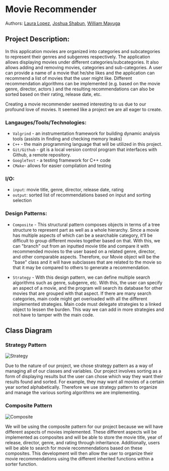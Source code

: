 # Movie Recommender
 

 Authors: [Laura Lopez](https://github.com/laura-stack), [Joshua Shabun](https://github.com/jshabun), [William Mayuga](https://github.com/Aguyam1)
 
 
## Project Description:
In this application movies are organized into categories and subcategories to represent their genres and subgenres respectively. The application allows displaying movies under different categories/subcategories. It also allows adding and removing movies, categories and sub-categories. A user can provide a name of a movie that he/she likes and the application can recommend a list of movies that the user might like. Different recommendation algorithms can be implemented (e.g. based on the movie genre, director, actors ) and the resulting recommendations can also be sorted based on their rating, release date, etc.

Creating a movie recommender seemed interesting to us due to our profound love of movies. It seemed like a project we are all eager to create.

### Langauges/Tools/Technologies:
* `Valgrind` - an instrumentation framework for building dynamic analysis tools   (assists in finding and checking memory leaks)
* `C++` - the main programming language that will be utilized in this project.
* `Git/Github` - git is a local version control program that interfaces with Github, a remote repository.
* `GoogleTest` - a testing framework for C++ code
* `CMake`- allows for easier compilation and testing

### I/O:
* `input`: movie title, genre, director, release date, rating
* `output`: sorted list of recommendations based on input and sorting selection

### Design Patterns:
* `Composite` - This structural pattern composes objects in terms of a tree structure to represent part as well as a whole hierarchy. Since a movie has multiple aspects of which can be a searchable category, it’ll be difficult to group different movies together based on that.  With this, we can "branch" out from an inputted movie title and compare it with recommended movies to the user based on a related genre, director, and other comparable aspects. Therefore, our Movie object will be the "base" class and it will have subclasses that are related to the movie so that it may be compared to others to generate a recommendation.


* `Strategy` - With this design pattern, we can define multiple search algorithms such as genre, subgenre, etc. With this, the user can specify an aspect of a movie, and the program will search its database for other movies that are grouped with that aspect. If there are many search categories, main code might get overloaded with all the different implemented strategies. Main code must delegate strategies to a linked object to lessen the burden. This way we can add in more strategies and not have to tamper with the main code.

## Class Diagram
### Strategy Pattern
![Strategy](/images/strategy_diagram.jpg)

Due to the nature of our project, we chose strategy pattern as a way of managing all of our classes and variables. Our project involves sorting as a form of displaying results but the user can chose which way they want their results found and sorted. For example, they may want all movies of a certain year sorted alphabetically. Therefore we use strategy pattern to organize and manage the various sorting algorithms we are implementing.

### Composite Pattern
![Composite](/images/composite_diagram.jpg)

We will be using the composite pattern for our project because we will have different aspects of movies implemented. These different aspects will be implemented as composites and will be able to store the movie title, year of release, director, genre, and rating through inheritance. Additionally, users will be able to search for movie recommendations based on these composites. This development will then allow the user to organize their movie recommendations using the different inherited functions within a sorter function.